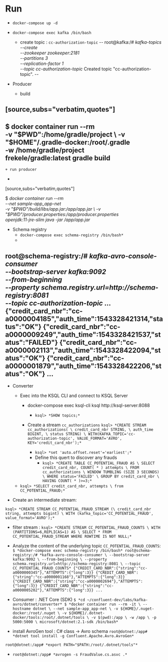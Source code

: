 # Run 
+ `docker-compose up -d`
+ `docker-compose exec kafka /bin/bash`
    + create topic : `cc-authorization-topic` 
    --
    root@kafka:/# *kafka-topics --create \
        --zookeeper zookeeper:2181 \
        --partitions 3 \
        --replication-factor 1 \
        --topic cc-authorization-topic*
    Created topic "cc-authorization-topic".
    --

+ Producer 
    + build 

[source,subs="verbatim,quotes"]
--
$ docker container run --rm \
    -v "$PWD":/home/gradle/project \
    -v "$HOME"/.gradle-docker:/root/.gradle \
    -w /home/gradle/project \
    frekele/gradle:latest gradle build
--

    + run producer
+
[source,subs="verbatim,quotes"]

$ *docker container run --rm \
    --net sample-app_app-net \
    -v "$PWD"/build/libs/app.jar:/app/app.jar \
    -v "$PWD"/producer.properties:/app/producer.properties \
    openjdk:11-jre-slim java -jar /app/app.jar*

+ Schema registry
    + `docker-compose exec schema-registry /bin/bash*`
    + 
root@schema-registry:/# *kafka-avro-console-consumer \
    --bootstrap-server kafka:9092 \
    --from-beginning \
    --property schema.registry.url=http://schema-registry:8081 \
    --topic cc-authorization-topic*
...
{"credit_card_nbr":"cc-a0000004185","auth_time":1543328421314,"status":"OK"}
{"credit_card_nbr":"cc-a0000009249","auth_time":1543328421537,"status":"FAILED"}
{"credit_card_nbr":"cc-a0000002113","auth_time":1543328422094,"status":"OK"}
{"credit_card_nbr":"cc-a0000001879","auth_time":1543328422206,"status":"OK"}
...
--
+ Converter 
    + Exec into the KSQL CLI and connect to KSQL Server 
        + docker-compose exec ksql-cli ksql http://ksql-server:8088
            + `ksql> *SHOW topics;*`
        + Create a stream `cc_authorizations` 
            `ksql> *CREATE STREAM cc_authorizations( \
                    credit_card_nbr STRING, \
                    auth_time BIGINT, \
                    status STRING) \
                    WITH(KAFKA_TOPIC='cc-authorization-topic', VALUE_FORMAT='AVRO', KEY='credit_card_nbr');*`


            + `ksql> *set 'auto.offset.reset'='earliest';*`
            + Define this quert to discover any frauds
                + `ksql> *CREATE TABLE CC_POTENTIAL_FRAUD AS \
    SELECT credit_card_nbr, COUNT( * ) attempts \
    FROM cc_authorizations \
    WINDOW TUMBLING (SIZE 3 SECONDS) \
    WHERE status='FAILED' \
    GROUP BY credit_card_nbr \
    HAVING COUNT( * )>=3;*
`
    + `ksql> *SELECT credit_card_nbr, attempts \
    from CC_POTENTIAL_FRAUD;*
`


+ Create an intermediate stream:

`ksql> *CREATE STREAM CC_POTENTIAL_FRAUD_STREAM (\
    credit_card_nbr string, attempts bigint) \
    WITH (kafka_topic='CC_POTENTIAL_FRAUD', value_format='AVRO');*
`
+ filter stream : `ksql> *CREATE STREAM CC_POTENTIAL_FRAUD_COUNTS \
    WITH (PARTITIONS=6,REPLICAS=1) AS \
    SELECT * FROM CC_POTENTIAL_FRAUD_STREAM WHERE ROWTIME IS NOT NULL;*` 

+ Analyze the content of the underlying topic `CC_POTENTIAL_FRAUD_COUNTS`:
    `$ *docker-compose exec schema-registry /bin/bash*
root@schema-registry:/# *kafka-avro-console-consumer \
    --bootstrap-server kafka:9092 \
    --from-beginning \
    --property schema.registry.url=http://schema-registry:8081 \
    --topic CC_POTENTIAL_FRAUD_COUNTS*
{"CREDIT_CARD_NBR":{"string":"cc-a0000000345"},"ATTEMPTS":{"long":3}}
{"CREDIT_CARD_NBR":{"string":"cc-a0000001168"},"ATTEMPTS":{"long":3}}
{"CREDIT_CARD_NBR":{"string":"cc-a0000002694"},"ATTEMPTS":{"long":3}}
{"CREDIT_CARD_NBR":{"string":"cc-a0000005202"},"ATTEMPTS":{"long":3}}
...`



+ Consumer : .NET Core (SDK) 
`$ *cd ~/confluent-dev/labs/kafka-avro/dotnet/converter*
$ *docker container run --rm -it \
    --hostname dotnet \
    --net sample-app_app-net \
    -v ${HOME}/.nuget-docker:/root/.nuget \
    -v ${HOME}/.dotnet-docker/tools:/root/.dotnet/tools \
    -v $(pwd):/app \
    -w /app \
    -p 5000:5000 \
    microsoft/dotnet:2.1-sdk /bin/bash*`

+ install AvroGen tool : C# class -> Avro schema 
`root@dotnet:/app# *dotnet tool install -g Confluent.Apache.Avro.AvroGen*`

`root@dotnet:/app# *export PATH="$PATH:/root/.dotnet/tools"*`


+ `root@dotnet:/app# *avrogen -s FraudValue.cs.asvc .*`





